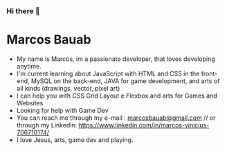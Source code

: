 ### Hi there 👋


# Marcos Bauab

- My name is Marcos, im a passionate developer, that loves developing anytime.
- I'm current learning about JavaScript with HTML and CSS in the front-end, MySQL on the back-end, JAVA for game development, and arts of all kinds (drawings, vector, pixel art)
- I can help you with CSS Grid Layout e Flexbox and arts for Games and Websites
- Looking for help with Game Dev
- You can reach me through my e-mail : marcosbauab@gmail.com // or through my Linkedin: https://www.linkedin.com/in/marcos-vinicius-706710174/
- I love Jesus, arts, game dev and playing.  


